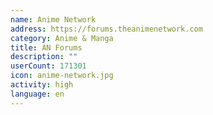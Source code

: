 ```yaml
---
name: Anime Network
address: https://forums.theanimenetwork.com
category: Anime & Manga
title: AN Forums
description: ""
userCount: 171301
icon: anime-network.jpg
activity: high
language: en
---
```

